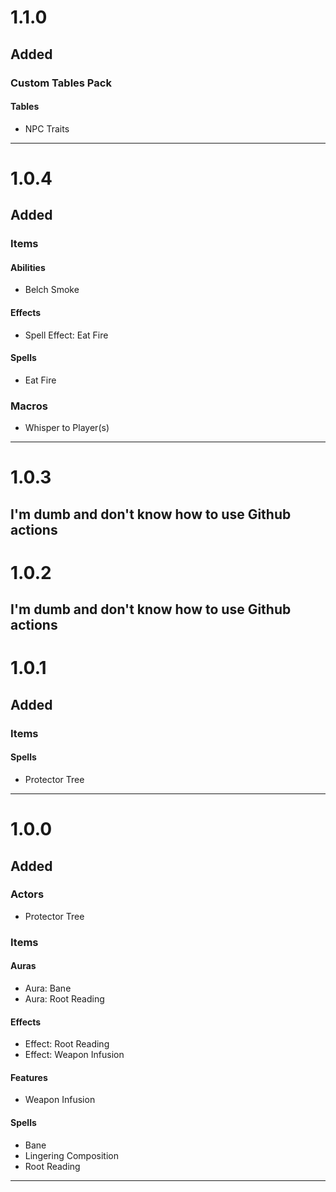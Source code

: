 # 1.1.0
## Added
### Custom Tables Pack
#### Tables
- NPC Traits
---

# 1.0.4
## Added
### Items
#### Abilities
- Belch Smoke
#### Effects
- Spell Effect: Eat Fire
#### Spells
- Eat Fire
### Macros
- Whisper to Player(s)
---

# 1.0.3
I'm dumb and don't know how to use Github actions
---

# 1.0.2
I'm dumb and don't know how to use Github actions
---

# 1.0.1
## Added
### Items
#### Spells
- Protector Tree
---

# 1.0.0
## Added
### Actors
- Protector Tree
### Items
#### Auras
- Aura: Bane
- Aura: Root Reading
#### Effects
- Effect: Root Reading
- Effect: Weapon Infusion
#### Features
- Weapon Infusion
#### Spells
- Bane
- Lingering Composition
- Root Reading
---